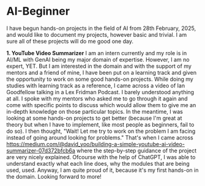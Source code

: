 # AI-Beginner
I have begun hands-on projects in the field of AI from 28th February, 2025, and would like to document my projects, however basic and trivial. I am sure all of these projects will do me good one day.

**1. YouTube Video Summarizer**
I am an intern currently and my role is in AI/ML with GenAI being my major domain of expertise. However, I am no expert, YET. But I am interested in the domain and with the support of my mentors and a friend of mine, I have been put on a learning track and given the opportunity to work on some good hands-on projects. While doing my studies with learning track as a reference, I came across a video of Ian Goodfellow talking in a Lex Fridman Podcast. I barely understood anything at all. I spoke with my mentors who asked me to go through it again and come with specific points to discuss which would allow them to give me an in-depth knowledge on those particular topics. In the meantime, I was looking at some hands-on projects to get better (because I'm great at theory but when I have to implement, like most people as beginners, fail to do so). I then thought, "Wait! Let me try to work on the problem I am facing instead of going around looking for problems." That's when I came across https://medium.com/@david_yoo/building-a-simple-youtube-ai-video-summarizer-07d372bfcb6a where the step-by-step guidance of the project are very nicely explained. Ofcourse with the help of ChatGPT, I was able to understand exactly what each line does, why the modules that are being used, used. Anyway, I am quite proud of it, because it's my first hands-on in the domain. Looking forward to more! 
